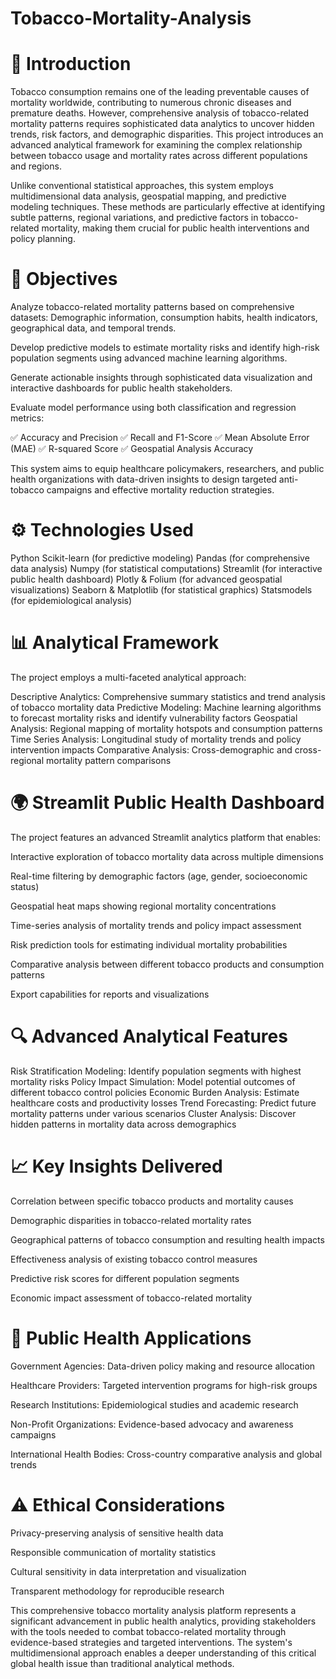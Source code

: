 # Tobacco-Mortality-Analysis
# 📘 Introduction
Tobacco consumption remains one of the leading preventable causes of mortality worldwide, contributing to numerous chronic diseases and premature deaths. However, comprehensive analysis of tobacco-related mortality patterns requires sophisticated data analytics to uncover hidden trends, risk factors, and demographic disparities. This project introduces an advanced analytical framework for examining the complex relationship between tobacco usage and mortality rates across different populations and regions.

Unlike conventional statistical approaches, this system employs multidimensional data analysis, geospatial mapping, and predictive modeling techniques. These methods are particularly effective at identifying subtle patterns, regional variations, and predictive factors in tobacco-related mortality, making them crucial for public health interventions and policy planning.

# 🎯 Objectives
Analyze tobacco-related mortality patterns based on comprehensive datasets: Demographic information, consumption habits, health indicators, geographical data, and temporal trends.

Develop predictive models to estimate mortality risks and identify high-risk population segments using advanced machine learning algorithms.

Generate actionable insights through sophisticated data visualization and interactive dashboards for public health stakeholders.

Evaluate model performance using both classification and regression metrics:

✅ Accuracy and Precision
✅ Recall and F1-Score
✅ Mean Absolute Error (MAE)
✅ R-squared Score
✅ Geospatial Analysis Accuracy

This system aims to equip healthcare policymakers, researchers, and public health organizations with data-driven insights to design targeted anti-tobacco campaigns and effective mortality reduction strategies.

# ⚙️ Technologies Used
Python
Scikit-learn (for predictive modeling)
Pandas (for comprehensive data analysis)
Numpy (for statistical computations)
Streamlit (for interactive public health dashboard)
Plotly & Folium (for advanced geospatial visualizations)
Seaborn & Matplotlib (for statistical graphics)
Statsmodels (for epidemiological analysis)

# 📊 Analytical Framework
The project employs a multi-faceted analytical approach:

Descriptive Analytics: Comprehensive summary statistics and trend analysis of tobacco mortality data
Predictive Modeling: Machine learning algorithms to forecast mortality risks and identify vulnerability factors
Geospatial Analysis: Regional mapping of mortality hotspots and consumption patterns
Time Series Analysis: Longitudinal study of mortality trends and policy intervention impacts
Comparative Analysis: Cross-demographic and cross-regional mortality pattern comparisons

# 🌍 Streamlit Public Health Dashboard
The project features an advanced Streamlit analytics platform that enables:

Interactive exploration of tobacco mortality data across multiple dimensions

Real-time filtering by demographic factors (age, gender, socioeconomic status)

Geospatial heat maps showing regional mortality concentrations

Time-series analysis of mortality trends and policy impact assessment

Risk prediction tools for estimating individual mortality probabilities

Comparative analysis between different tobacco products and consumption patterns

Export capabilities for reports and visualizations

# 🔍 Advanced Analytical Features
Risk Stratification Modeling: Identify population segments with highest mortality risks
Policy Impact Simulation: Model potential outcomes of different tobacco control policies
Economic Burden Analysis: Estimate healthcare costs and productivity losses
Trend Forecasting: Predict future mortality patterns under various scenarios
Cluster Analysis: Discover hidden patterns in mortality data across demographics

# 📈 Key Insights Delivered

Correlation between specific tobacco products and mortality causes

Demographic disparities in tobacco-related mortality rates

Geographical patterns of tobacco consumption and resulting health impacts

Effectiveness analysis of existing tobacco control measures

Predictive risk scores for different population segments

Economic impact assessment of tobacco-related mortality

# 🏥 Public Health Applications

Government Agencies: Data-driven policy making and resource allocation

Healthcare Providers: Targeted intervention programs for high-risk groups

Research Institutions: Epidemiological studies and academic research

Non-Profit Organizations: Evidence-based advocacy and awareness campaigns

International Health Bodies: Cross-country comparative analysis and global trends

# ⚠️ Ethical Considerations

Privacy-preserving analysis of sensitive health data

Responsible communication of mortality statistics

Cultural sensitivity in data interpretation and visualization

Transparent methodology for reproducible research

This comprehensive tobacco mortality analysis platform represents a significant advancement in public health analytics, providing stakeholders with the tools needed to combat tobacco-related mortality through evidence-based strategies and targeted interventions. The system's multidimensional approach enables a deeper understanding of this critical global health issue than traditional analytical methods.
